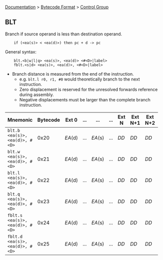 [Documentation](../../README.md) > [Bytecode Format](../README.md) > [Control Group](../InstructionsControl.md)

## BLT

Branch if source operand is less than destination operand.

        if (<ea(s)> < <ea(d)>) then pc + d -> pc

General syntax:

        blt.<b|w|l|q> <ea(s)>, <ea(d)> <#<D>|label>
        fblt.<s|d> <ea(s)>, <ea(d)>, <#<D>|label>

* Branch distance is measured from the end of the instruction.
    - e.g. `blt.l r0, r1, #0` would theoretically branch to the next instruction.
    - Zero displacement is reserved for the unresolved forwards reference during assembly.
    - Negative displacements must be larger than the complete branch instruction.

| Mnemonic | Bytecode | Ext 0 | ... | ... | ... | Ext N | Ext N+1 | Ext N+2 | Ext N+3 |
| - | - | - | - | - | - | - | - | - | - |
| `blt.b <ea(s)>, <ea(d)>, #<D>` | 0x20 | *EA*(d) | ... | *EA*(s) | ... | *DD* | *DD* | *DD* | *DD* |
| `blt.w <ea(s)>, <ea(d)>, #<D>` | 0x21 | *EA*(d) | ... | *EA*(s) | ... | *DD* | *DD* | *DD* | *DD* |
| `blt.l <ea(s)>, <ea(d)>, #<D>` | 0x22 | *EA*(d) | ... | *EA*(s) | ... | *DD* | *DD* | *DD* | *DD* |
| `blt.q <ea(s)>, <ea(d)>, #<D>` | 0x23 | *EA*(d) | ... | *EA*(s) | ... | *DD* | *DD* | *DD* | *DD* |
| `fblt.s <ea(s)>, <ea(d)>, #<D>` | 0x24 | *EA*(d) | ... | *EA*(s) | ... | *DD* | *DD* | *DD* | *DD* |
| `fblt.d <ea(s)>, <ea(d)>, #<D>` | 0x25 | *EA*(d) | ... | *EA*(s) | ... | *DD* | *DD* | *DD* | *DD* |
